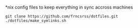 *nix config files to keep everything in sync accross machines

```
git clone https://github.com/frncsrss/dotfiles.git
./dotfiles/make_symlinks.sh
```
